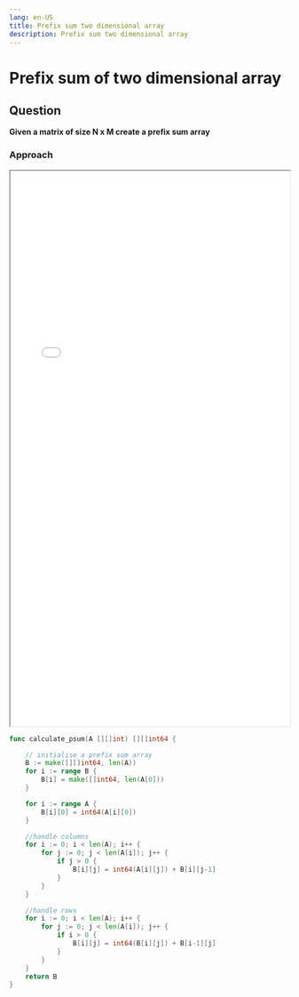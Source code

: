```yaml
---
lang: en-US
title: Prefix sum two dimensional array
description: Prefix sum two dimensional array
---
```


# Prefix sum of two dimensional array
## Question

**Given a matrix of size N x M create a prefix sum array**

### Approach


<iframe src="/pdfs/17-prime-numbers.pdf" width="100%" height="1000"></iframe>


```go
func calculate_psum(A [][]int) [][]int64 {

    // initialise a prefix sum array
	B := make([][]int64, len(A))
	for i := range B {
		B[i] = make([]int64, len(A[0]))
	}

	for i := range A {
		B[i][0] = int64(A[i][0])
	}

    //handle columns
	for i := 0; i < len(A); i++ {
		for j := 0; j < len(A[i]); j++ {
			if j > 0 {
				B[i][j] = int64(A[i][j]) + B[i][j-1]
			}
		}
	}

    //handle rows
	for i := 0; i < len(A); i++ {
		for j := 0; j < len(A[i]); j++ {
			if i > 0 {
				B[i][j] = int64(B[i][j]) + B[i-1][j]
			}
		}
	}
	return B
}
```